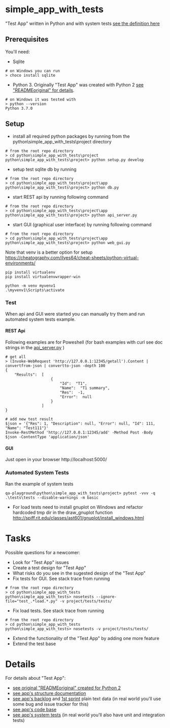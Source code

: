 # simple_app_with_tests
"Test App" written in Python and with system tests [see the definition here](http://softwaretestingfundamentals.com/system-testing/#:~:text=SYSTEM%20TESTING%20is%20a%20level,compliance%20with%20the%20specified%20requirements.)

## Prerequisites 
You'll need:
* Sqlite
```
# on Windows you can run
> choco install sqlite
```
* Python 3. Originally "Test App" was created with Python 2 [see "READMEoriginal" for details](simple_app_with_tests/READMEoriginal).
```
# on Windows it was tested with
> python --version
Python 3.7.0
```

## Setup
* install all required python packages by running from the python\simple_app_with_tests\project directory
```
# from the root repo directory
> cd python\simple_app_with_tests\project
python\simple_app_with_tests\project> python setup.py develop
```
* setup test sqlite db by running
```
# from the root repo directory
> cd python\simple_app_with_tests\project\app
python\simple_app_with_tests\project> python db.py
```
* start REST api by running following command
```
# from the root repo directory
> cd python\simple_app_with_tests\project\app
python\simple_app_with_tests\project> python api_server.py
```
* start GUI (graphical user interface) by running following command
```
# from the root repo directory
> cd python\simple_app_with_tests\project\app
python\simple_app_with_tests\project> python web_gui.py
```

Note that venv is a better option for setup https://cheatography.com/ilyes64/cheat-sheets/python-virtual-environments/
```
pip install virtualenv
pip install virtualenvwrapper-win

python -m venv myvenv1
.\myvenv1\Scripts\activate
```

### Test
When api and GUI were started you can manually try them and run automated system tests example.

#### REST Api
Following examples are for Poweshell (for bash examples with curl see doc strings in the [api_server.py](simple_app_with_tests/project/app/api_server.py) )
```
# get all
> (Invoke-WebRequest 'http://127.0.0.1:12345/getall').Content | convertfrom-json | convertto-json -depth 100
{
    "Results":  [
                    {
                        "Id":  "T1",
                        "Name":  "T1 summary",
                        "Res":  -1,
                        "Error":  null
                    }
                ]
}

# add new test result
$json = '{"Res": 1, "Description": null, "Error": null, "Id": 111, "Name": "Test111"}'
Invoke-RestMethod 'http://127.0.0.1:12345/add' -Method Post -Body $json -ContentType 'application/json'
```

#### GUI
Just open in your browser http://localhost:5000/ 

### Automated System Tests
Ran the example of system tests
```
qa-playground\python\simple_app_with_tests\project> pytest -vvv -q .\tests\tests --disable-warnings -m basic
```

* For load tests need to install gnuplot on Windows and refactor hardcoded tmp dir in the draw_gnuplot function
http://spiff.rit.edu/classes/ast601/gnuplot/install_windows.html

# Tasks
Possible questions for a newcomer:
* Look for "Test App" issues
* Create a test design for "Test App" 
* What risks do you see in the sugested design of the "Test App"
* Fix tests for GUI. See stack trace from running
```
# from the root repo directory
> cd python\simple_app_with_tests
python\simple_app_with_tests> nosetests --ignore-file="test_.*load.*.py" -v project/tests/tests/
```
* Fix load tests. See stack trace from running
```
# from the root repo directory
> cd python\simple_app_with_tests
python\simple_app_with_tests> nosetests -v project/tests/tests/
```
* Extend the functionality of the "Test App" by adding one more feature
* Extend the test base

# Details
For details about "Test App":
* [see original "READMEoriginal" created for Python 2](simple_app_with_tests/READMEoriginal)
* [see app's structure documentation](simple_app_with_tests/docs/app)
* [see app's backlog](simple_app_with_tests/docs/backlog) and [1st sprint](simple_app_with_tests/docs/sprint1) plain text data (in real world you'll use some bug and issue tracker for this)
* [see app's code base](simple_app_with_tests/project/app)
* [see app's system tests](simple_app_with_tests/project/tests) (in real world you'll also have unit and integration tests)
